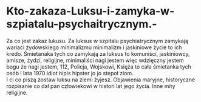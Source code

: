 # Kto-zakaza-Luksu-i-zamyka-w-szpiatalu-psychaitrycznym.-
Za co jest zakaz lukusu.
Za luksus w szpitalu psychiatrycznym zamykają wariaci żydowskiego minimalizmu minimalizm i jaskiniowe życie to ich kredo. Śmietanaka tych co zamykają za luksus to komuniści, jaskiniowcy, amisze, żydzi, religijne, minimaliści nagi jestem więc wdzięczny jestem bogu że nagi jestem, 112, Policja, Wojskowi, Księża to cała śmietanka tych osób i lata 1970 idiot hipis hipster jo jo stepoł ziom.    
I ci co piszą zostaw luksu na ziemi żyjesz. Objawienia maryjne, historyczne rozpisanie co dał pan człowiekowi w histori lat jego życia. Inne mity religijne. 
